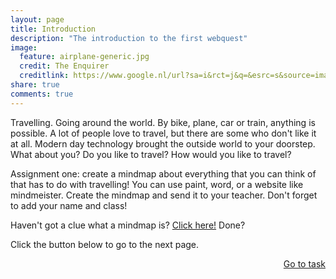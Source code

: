 ```yaml
---
layout: page
title: Introduction
description: "The introduction to the first webquest"
image:
  feature: airplane-generic.jpg
  credit: The Enquirer
  creditlink: https://www.google.nl/url?sa=i&rct=j&q=&esrc=s&source=images&cd=&cad=rja&uact=8&ved=0CAcQjRxqFQoTCN6Wmr2W6sgCFUHbGgod9CIMcg&url=http%3A%2F%2Fwww.theinquirer.net%2Finquirer%2Fnews%2F2372645%2Feuropean-flyers-can-phone-tweet-poke-browse-and-play-throughout-a-flight&psig=AFQjCNHZBLQvM-KmSjqOwfBQHf7KeXeE8w&ust=1446293707219806
share: true
comments: true
---
```

Travelling. Going around the world. By bike, plane, car or train, anything is possible. A lot of people love to travel, but there are some who don't like it at all. Modern day technology brought the outside world to your doorstep. What about you? Do you like to travel? How would you like to travel?

Assignment one:  create a mindmap about everything that you can think of that has to do with travelling! You can use paint, word, or a website like mindmeister. Create the mindmap and send it to your teacher. Don't forget to add your name and class!

Haven't got a clue what a mindmap is? <a href=www.mindmapping.com/nl>Click here!</a>
Done?

Click the button below to go to the next page.



<div style="float: right"> 
<a href="{{ site.url }}/webquest/commerce/webquest-1/task-1/" class="btn">Go to task</a>
</div>
